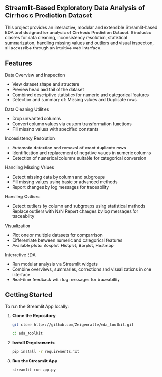 Streamlit-Based Exploratory Data Analysis of Cirrhosis Prediction Dataset
---
This project provides an interactive, modular and extensible Streamlit-based EDA 
tool designed for analysis of Cirrhosis Prediction Dataset.
It includes classes for data cleaning, inconsistency resolution, 
statistical summarization, handling missing values and outliers and 
visual inspection, all accessible through an intuitive web interface.

## Features
Data Overview and Inspection
- View dataset shape and structure
- Preview head and tail of the dataset
- Combined descriptive statistics for numeric and categorical features
- Detection and summary of: Missing values and Duplicate rows

Data Cleaning Utilities
- Drop unwanted columns
- Convert column values via custom transformation functions
- Fill missing values with specified constants

Inconsistency Resolution
- Automatic detection and removal of exact duplicate rows
- Identification and replacement of negative values in numeric columns
- Detection of numerical columns suitable for categorical conversion


Handling Missing Values
- Detect missing data by column and subgroups
- Fill missing values using basic or advanced methods
- Report changes by log messages for traceability

Handling Outliers
- Detect outliers by column and subgroups using statistical methods
   Replace outliers with NaN
   Report changes by log messages for traceability

Visualization
- Plot one or multiple datasets for comparrison
- Differentiate between numeric and categorical features
- Available plots: Boxplot, Histplot, Barplot, Heatmap

Interactive EDA
- Run modular analysis via Streamlit widgets
- Combine overviews, summaries, corrections and visualizations in one interface
- Real-time feedback with log messages for traceability

## Getting Started
To run the Streamlit App locally:
1. **Clone the Repository**
   ```bash
   git clone https://github.com/Zeigenratte/eda_toolkit.git
   ```
   ```bash
   cd eda_toolkit
   ```
2. **Install Requirements**
   ```bash
   pip install -r requirements.txt
3. **Run the Streamlit App**
   ```bash
   streamlit run app.py
